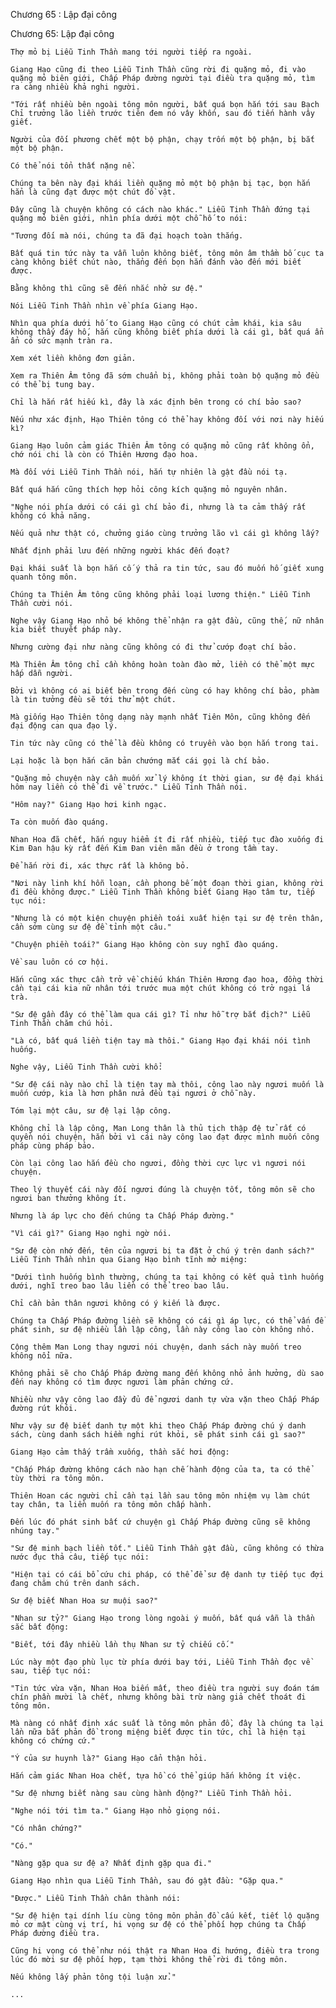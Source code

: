 




Chương 65 : Lập đại công


Chương 65: Lập đại công

	Thợ mỏ bị Liễu Tinh Thần mang tới người tiếp ra ngoài.

	Giang Hạo cũng đi theo Liễu Tinh Thần cũng rời đi quặng mỏ, đi vào quặng mỏ biên giới, Chấp Pháp đường người tại điều tra quặng mỏ, tìm ra càng nhiều khả nghi người.

	"Tới rất nhiều bên ngoài tông môn người, bất quá bọn hắn tới sau Bạch Chỉ trưởng lão liền trước tiên đem nó vây khốn, sau đó tiến hành vây giết.

	Người của đối phương chết một bộ phận, chạy trốn một bộ phận, bị bắt một bộ phận.

	Có thể nói tổn thất nặng nề.

	Chúng ta bên này đại khái liền quặng mỏ một bộ phận bị tạc, bọn hắn hẳn là cũng đạt được một chút đồ vật.

	Đây cũng là chuyện không có cách nào khác." Liễu Tinh Thần đứng tại quặng mỏ biên giới, nhìn phía dưới một chỗ hố to nói:

	"Tương đối mà nói, chúng ta đã đại hoạch toàn thắng.

	Bất quá tin tức này ta vẫn luôn không biết, tông môn âm thầm bố cục ta càng không biết chút nào, thẳng đến bọn hắn đánh vào đến mới biết được.

	Bằng không thì cũng sẽ đến nhắc nhở sư đệ."

	Nói Liễu Tinh Thần nhìn về phía Giang Hạo.

	Nhìn qua phía dưới hố to Giang Hạo cũng có chút cảm khái, kia sâu không thấy đáy hố, hắn cũng không biết phía dưới là cái gì, bất quá ẩn ẩn có sức mạnh tràn ra.

	Xem xét liền không đơn giản.

	Xem ra Thiên Âm tông đã sớm chuẩn bị, không phải toàn bộ quặng mỏ đều có thể bị tung bay.

	Chỉ là hắn rất hiếu kì, đây là xác định bên trong có chí bảo sao?

	Nếu như xác định, Hạo Thiên tông có thể hay không đối với nơi này hiếu kì?

	Giang Hạo luôn cảm giác Thiên Âm tông có quặng mỏ cũng rất không ổn, chớ nói chi là còn có Thiên Hương đạo hoa.

	Mà đối với Liễu Tinh Thần nói, hắn tự nhiên là gật đầu nói tạ.

	Bất quá hắn cũng thích hợp hỏi công kích quặng mỏ nguyên nhân.

	"Nghe nói phía dưới có cái gì chí bảo đi, nhưng là ta cảm thấy rất không có khả năng.

	Nếu quả như thật có, chưởng giáo cùng trưởng lão vì cái gì không lấy?

	Nhất định phải lưu đến những người khác đến đoạt?

	Đại khái suất là bọn hắn cố ý thả ra tin tức, sau đó muốn hố giết xung quanh tông môn.

	Chúng ta Thiên Âm tông cũng không phải loại lương thiện." Liễu Tinh Thần cười nói.

	Nghe vậy Giang Hạo nhỏ bé không thể nhận ra gật đầu, cũng thế, nữ nhân kia biết thuyết pháp này.

	Nhưng cường đại như nàng cũng không có đi thử cướp đoạt chí bảo.

	Mà Thiên Âm tông chỉ cần không hoàn toàn đào mở, liền có thể một mực hấp dẫn người.

	Bởi vì không có ai biết bên trong đến cùng có hay không chí bảo, phàm là tin tưởng đều sẽ tới thử một chút.

	Mà giống Hạo Thiên tông dạng này mạnh nhất Tiên Môn, cũng không đến đại động can qua đạo lý.

	Tin tức này cũng có thể là đều không có truyền vào bọn hắn trong tai.

	Lại hoặc là bọn hắn căn bản chướng mắt cái gọi là chí bảo.

	"Quặng mỏ chuyện này cần muốn xử lý không ít thời gian, sư đệ đại khái hôm nay liền có thể đi về trước." Liễu Tinh Thần nói.

	"Hôm nay?" Giang Hạo hơi kinh ngạc.

	Ta còn muốn đào quáng.

	Nhan Hoa đã chết, hắn nguy hiểm ít đi rất nhiều, tiếp tục đào xuống đi Kim Đan hậu kỳ rất đến Kim Đan viên mãn đều ở trong tầm tay.

	Để hắn rời đi, xác thực rất là không bỏ.

	"Nơi này linh khí hỗn loạn, cần phong bế một đoạn thời gian, không rời đi đều không được." Liễu Tinh Thần không biết Giang Hạo tâm tư, tiếp tục nói:

	"Nhưng là có một kiện chuyện phiền toái xuất hiện tại sư đệ trên thân, cần sớm cùng sư đệ đề tỉnh một câu."

	"Chuyện phiền toái?" Giang Hạo không còn suy nghĩ đào quáng.

	Về sau luôn có cơ hội.

	Hắn cũng xác thực cần trở về chiếu khán Thiên Hương đạo hoa, đồng thời cần tại cái kia nữ nhân tới trước mua một chút không có trở ngại lá trà.

	"Sư đệ gần đây có thể làm qua cái gì? Tỉ như hỗ trợ bắt địch?" Liễu Tinh Thần chăm chú hỏi.

	"Là có, bất quá liền tiện tay mà thôi." Giang Hạo đại khái nói tình huống.

	Nghe vậy, Liễu Tinh Thần cười khổ:

	"Sư đệ cái này nào chỉ là tiện tay mà thôi, công lao này ngươi muốn là muốn cướp, kia là hơn phân nửa đều tại ngươi ở chỗ này.

	Tóm lại một câu, sư đệ lại lập công.

	Không chỉ là lập công, Man Long thân là thủ tịch thập đệ tử rất có quyền nói chuyện, hắn bởi vì cái này công lao đạt được mình muốn công pháp cùng pháp bảo.

	Còn lại công lao hắn đều cho ngươi, đồng thời cực lực vì ngươi nói chuyện.

	Theo lý thuyết cái này đối ngươi đúng là chuyện tốt, tông môn sẽ cho ngươi ban thưởng không ít.

	Nhưng là áp lực cho đến chúng ta Chấp Pháp đường."

	"Vì cái gì?" Giang Hạo nghi ngờ nói.

	"Sư đệ còn nhớ đến, tên của ngươi bị ta đặt ở chú ý trên danh sách?" Liễu Tinh Thần nhìn qua Giang Hạo bình tĩnh mở miệng:

	"Dưới tình huống bình thường, chúng ta tại không có kết quả tình huống dưới, nghĩ treo bao lâu liền có thể treo bao lâu.

	Chỉ cần bản thân ngươi không có ý kiến là được.

	Chúng ta Chấp Pháp đường liền sẽ không có cái gì áp lực, có thể vấn đề phát sinh, sư đệ nhiều lần lập công, lần này công lao còn không nhỏ.

	Cộng thêm Man Long thay ngươi nói chuyện, danh sách này muốn treo không nổi nữa.

	Không phải sẽ cho Chấp Pháp đường mang đến không nhỏ ảnh hưởng, dù sao đến nay không có tìm được ngươi làm phản chứng cứ.

	Nhiều như vậy công lao đầy đủ để ngươi danh tự vừa vặn theo Chấp Pháp đường rút khỏi.

	Như vậy sư đệ biết danh tự một khi theo Chấp Pháp đường chú ý danh sách, cùng danh sách hiềm nghi rút khỏi, sẽ phát sinh cái gì sao?"

	Giang Hạo cảm thấy trầm xuống, thần sắc hơi động:

	"Chấp Pháp đường không cách nào hạn chế hành động của ta, ta có thể tùy thời ra tông môn.

	Thiên Hoan các người chỉ cần tại lần sau tông môn nhiệm vụ làm chút tay chân, ta liền muốn ra tông môn chấp hành.

	Đến lúc đó phát sinh bất cứ chuyện gì Chấp Pháp đường cũng sẽ không nhúng tay."

	"Sư đệ minh bạch liền tốt." Liễu Tinh Thần gật đầu, cũng không có thừa nước đục thả câu, tiếp tục nói:

	"Hiện tại có cái bổ cứu chi pháp, có thể để sư đệ danh tự tiếp tục đợi đang chăm chú trên danh sách.

	Sư đệ biết Nhan Hoa sư muội sao?"

	"Nhan sư tỷ?" Giang Hạo trong lòng ngoài ý muốn, bất quá vẫn là thần sắc bất động:

	"Biết, tới đây nhiều lần thụ Nhan sư tỷ chiếu cố."

	Lúc này một đạo phù lục từ phía dưới bay tới, Liễu Tinh Thần đọc về sau, tiếp tục nói:

	"Tin tức vừa vặn, Nhan Hoa biến mất, theo điều tra người suy đoán tám chín phần mười là chết, nhưng không bài trừ nàng giả chết thoát đi tông môn.

	Mà nàng có nhất định xác suất là tông môn phản đồ, đây là chúng ta lại lần nữa bắt phản đồ trong miệng biết được tin tức, chỉ là hiện tại không có chứng cứ."

	"Ý của sư huynh là?" Giang Hạo cẩn thận hỏi.

	Hắn cảm giác Nhan Hoa chết, tựa hồ có thể giúp hắn không ít việc.

	"Sư đệ nhưng biết nàng sau cùng hành động?" Liễu Tinh Thần hỏi.

	"Nghe nói tới tìm ta." Giang Hạo nhỏ giọng nói.

	"Có nhân chứng?"

	"Có."

	"Nàng gặp qua sư đệ a? Nhất định gặp qua đi."

	Giang Hạo nhìn qua Liễu Tinh Thần, sau đó gật đầu: "Gặp qua."

	"Được." Liễu Tinh Thần chân thành nói:

	"Sư đệ hiện tại dính líu cùng tông môn phản đồ cấu kết, tiết lộ quặng mỏ cơ mật cùng vị trí, hi vọng sư đệ có thể phối hợp chúng ta Chấp Pháp đường điều tra.

	Cũng hi vọng có thể như nói thật ra Nhan Hoa đi hướng, điều tra trong lúc đó mời sư đệ phối hợp, tạm thời không thể rời đi tông môn.

	Nếu không lấy phản tông tội luận xử."

	...




